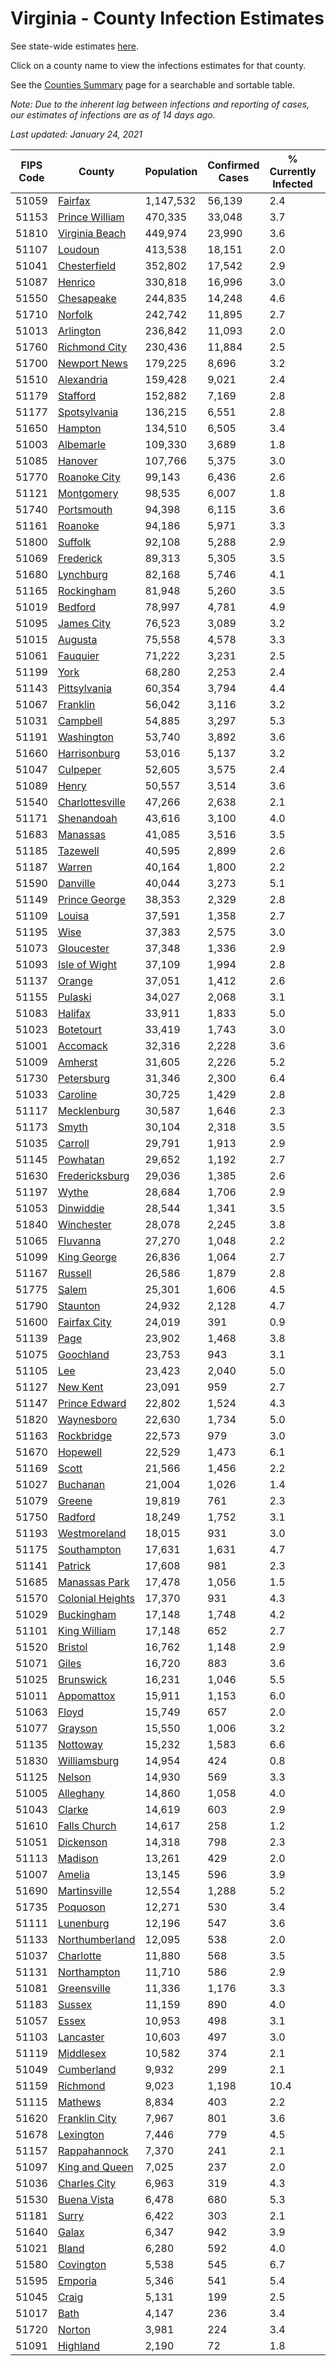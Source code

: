 # Virginia - County Infection Estimates

See state-wide estimates [here](/infections/us-va).

Click on a county name to view the infections estimates for that county.

See the [Counties Summary](/infections/summary-counties) page for a searchable and sortable table.

*Note: Due to the inherent lag between infections and reporting of cases, our estimates of infections are as of 14 days ago.*

*Last updated: January 24, 2021*

|   FIPS Code |                               County |   Population |   Confirmed Cases |   % Currently Infected |   % Total Infected |
|-------------|--------------------------------------|--------------|-------------------|------------------------|--------------------|
|       51059 |                   [Fairfax](fairfax) |    1,147,532 |            56,139 |                    2.4 |               17.9 |
|       51153 |     [Prince William](prince-william) |      470,335 |            33,048 |                    3.7 |               25.0 |
|       51810 |     [Virginia Beach](virginia-beach) |      449,974 |            23,990 |                    3.6 |               16.9 |
|       51107 |                   [Loudoun](loudoun) |      413,538 |            18,151 |                    2.0 |               15.0 |
|       51041 |         [Chesterfield](chesterfield) |      352,802 |            17,542 |                    2.9 |               16.6 |
|       51087 |                   [Henrico](henrico) |      330,818 |            16,996 |                    3.0 |               17.4 |
|       51550 |             [Chesapeake](chesapeake) |      244,835 |            14,248 |                    4.6 |               18.0 |
|       51710 |                   [Norfolk](norfolk) |      242,742 |            11,895 |                    2.7 |               15.8 |
|       51013 |               [Arlington](arlington) |      236,842 |            11,093 |                    2.0 |               17.2 |
|       51760 |       [Richmond City](richmond-city) |      230,436 |            11,884 |                    2.5 |               17.5 |
|       51700 |         [Newport News](newport-news) |      179,225 |             8,696 |                    3.2 |               15.1 |
|       51510 |             [Alexandria](alexandria) |      159,428 |             9,021 |                    2.4 |               21.1 |
|       51179 |                 [Stafford](stafford) |      152,882 |             7,169 |                    2.8 |               15.6 |
|       51177 |         [Spotsylvania](spotsylvania) |      136,215 |             6,551 |                    2.8 |               15.8 |
|       51650 |                   [Hampton](hampton) |      134,510 |             6,505 |                    3.4 |               15.1 |
|       51003 |               [Albemarle](albemarle) |      109,330 |             3,689 |                    1.8 |               11.0 |
|       51085 |                   [Hanover](hanover) |      107,766 |             5,375 |                    3.0 |               16.1 |
|       51770 |         [Roanoke City](roanoke-city) |       99,143 |             6,436 |                    2.6 |               20.1 |
|       51121 |             [Montgomery](montgomery) |       98,535 |             6,007 |                    1.8 |               18.8 |
|       51740 |             [Portsmouth](portsmouth) |       94,398 |             6,115 |                    3.6 |               21.1 |
|       51161 |                   [Roanoke](roanoke) |       94,186 |             5,971 |                    3.3 |               19.6 |
|       51800 |                   [Suffolk](suffolk) |       92,108 |             5,288 |                    2.9 |               18.6 |
|       51069 |               [Frederick](frederick) |       89,313 |             5,305 |                    3.5 |               18.6 |
|       51680 |               [Lynchburg](lynchburg) |       82,168 |             5,746 |                    4.1 |               21.5 |
|       51165 |             [Rockingham](rockingham) |       81,948 |             5,260 |                    3.5 |               21.6 |
|       51019 |                   [Bedford](bedford) |       78,997 |             4,781 |                    4.9 |               18.3 |
|       51095 |             [James City](james-city) |       76,523 |             3,089 |                    3.2 |               13.2 |
|       51015 |                   [Augusta](augusta) |       75,558 |             4,578 |                    3.3 |               18.7 |
|       51061 |                 [Fauquier](fauquier) |       71,222 |             3,231 |                    2.5 |               15.2 |
|       51199 |                         [York](york) |       68,280 |             2,253 |                    2.4 |               10.3 |
|       51143 |         [Pittsylvania](pittsylvania) |       60,354 |             3,794 |                    4.4 |               19.5 |
|       51067 |                 [Franklin](franklin) |       56,042 |             3,116 |                    3.2 |               16.8 |
|       51031 |                 [Campbell](campbell) |       54,885 |             3,297 |                    5.3 |               18.1 |
|       51191 |             [Washington](washington) |       53,740 |             3,892 |                    3.6 |               22.1 |
|       51660 |         [Harrisonburg](harrisonburg) |       53,016 |             5,137 |                    3.2 |               34.9 |
|       51047 |                 [Culpeper](culpeper) |       52,605 |             3,575 |                    2.4 |               24.3 |
|       51089 |                       [Henry](henry) |       50,557 |             3,514 |                    3.6 |               21.9 |
|       51540 |   [Charlottesville](charlottesville) |       47,266 |             2,638 |                    2.1 |               18.1 |
|       51171 |             [Shenandoah](shenandoah) |       43,616 |             3,100 |                    4.0 |               24.1 |
|       51683 |                 [Manassas](manassas) |       41,085 |             3,516 |                    3.5 |               33.5 |
|       51185 |                 [Tazewell](tazewell) |       40,595 |             2,899 |                    2.6 |               22.0 |
|       51187 |                     [Warren](warren) |       40,164 |             1,800 |                    2.2 |               14.8 |
|       51590 |                 [Danville](danville) |       40,044 |             3,273 |                    5.1 |               25.4 |
|       51149 |       [Prince George](prince-george) |       38,353 |             2,329 |                    2.8 |               19.0 |
|       51109 |                     [Louisa](louisa) |       37,591 |             1,358 |                    2.7 |               11.7 |
|       51195 |                         [Wise](wise) |       37,383 |             2,575 |                    3.0 |               21.3 |
|       51073 |             [Gloucester](gloucester) |       37,348 |             1,336 |                    2.9 |               11.1 |
|       51093 |       [Isle of Wight](isle-of-wight) |       37,109 |             1,994 |                    2.8 |               17.8 |
|       51137 |                     [Orange](orange) |       37,051 |             1,412 |                    2.6 |               12.3 |
|       51155 |                   [Pulaski](pulaski) |       34,027 |             2,068 |                    3.1 |               18.3 |
|       51083 |                   [Halifax](halifax) |       33,911 |             1,833 |                    5.0 |               16.7 |
|       51023 |               [Botetourt](botetourt) |       33,419 |             1,743 |                    3.0 |               16.3 |
|       51001 |                 [Accomack](accomack) |       32,316 |             2,228 |                    3.6 |               29.1 |
|       51009 |                   [Amherst](amherst) |       31,605 |             2,226 |                    5.2 |               20.9 |
|       51730 |             [Petersburg](petersburg) |       31,346 |             2,300 |                    6.4 |               23.3 |
|       51033 |                 [Caroline](caroline) |       30,725 |             1,429 |                    2.8 |               14.8 |
|       51117 |           [Mecklenburg](mecklenburg) |       30,587 |             1,646 |                    2.3 |               18.6 |
|       51173 |                       [Smyth](smyth) |       30,104 |             2,318 |                    3.5 |               23.6 |
|       51035 |                   [Carroll](carroll) |       29,791 |             1,913 |                    2.9 |               20.5 |
|       51145 |                 [Powhatan](powhatan) |       29,652 |             1,192 |                    2.7 |               12.7 |
|       51630 |     [Fredericksburg](fredericksburg) |       29,036 |             1,385 |                    2.6 |               16.0 |
|       51197 |                       [Wythe](wythe) |       28,684 |             1,706 |                    2.9 |               18.2 |
|       51053 |               [Dinwiddie](dinwiddie) |       28,544 |             1,341 |                    3.5 |               14.9 |
|       51840 |             [Winchester](winchester) |       28,078 |             2,245 |                    3.8 |               24.8 |
|       51065 |                 [Fluvanna](fluvanna) |       27,270 |             1,048 |                    2.2 |               13.0 |
|       51099 |           [King George](king-george) |       26,836 |             1,064 |                    2.7 |               12.6 |
|       51167 |                   [Russell](russell) |       26,586 |             1,879 |                    2.8 |               21.7 |
|       51775 |                       [Salem](salem) |       25,301 |             1,606 |                    4.5 |               19.8 |
|       51790 |                 [Staunton](staunton) |       24,932 |             2,128 |                    4.7 |               26.4 |
|       51600 |         [Fairfax City](fairfax-city) |       24,019 |               391 |                    0.9 |                5.8 |
|       51139 |                         [Page](page) |       23,902 |             1,468 |                    3.8 |               21.2 |
|       51075 |               [Goochland](goochland) |       23,753 |               943 |                    3.1 |               13.5 |
|       51105 |                           [Lee](lee) |       23,423 |             2,040 |                    5.0 |               26.1 |
|       51127 |                 [New Kent](new-kent) |       23,091 |               959 |                    2.7 |               13.0 |
|       51147 |       [Prince Edward](prince-edward) |       22,802 |             1,524 |                    4.3 |               22.1 |
|       51820 |             [Waynesboro](waynesboro) |       22,630 |             1,734 |                    5.0 |               23.7 |
|       51163 |             [Rockbridge](rockbridge) |       22,573 |               979 |                    3.0 |               13.0 |
|       51670 |                 [Hopewell](hopewell) |       22,529 |             1,473 |                    6.1 |               20.8 |
|       51169 |                       [Scott](scott) |       21,566 |             1,456 |                    2.2 |               20.5 |
|       51027 |                 [Buchanan](buchanan) |       21,004 |             1,026 |                    1.4 |               15.1 |
|       51079 |                     [Greene](greene) |       19,819 |               761 |                    2.3 |               12.3 |
|       51750 |                   [Radford](radford) |       18,249 |             1,752 |                    3.1 |               29.7 |
|       51193 |         [Westmoreland](westmoreland) |       18,015 |               931 |                    3.0 |               16.9 |
|       51175 |           [Southampton](southampton) |       17,631 |             1,631 |                    4.7 |               31.2 |
|       51141 |                   [Patrick](patrick) |       17,608 |               981 |                    2.3 |               17.3 |
|       51685 |       [Manassas Park](manassas-park) |       17,478 |             1,056 |                    1.5 |               23.7 |
|       51570 | [Colonial Heights](colonial-heights) |       17,370 |               931 |                    4.3 |               18.1 |
|       51029 |             [Buckingham](buckingham) |       17,148 |             1,748 |                    4.2 |               37.9 |
|       51101 |         [King William](king-william) |       17,148 |               652 |                    2.7 |               12.0 |
|       51520 |                   [Bristol](bristol) |       16,762 |             1,148 |                    2.9 |               21.0 |
|       51071 |                       [Giles](giles) |       16,720 |               883 |                    3.6 |               16.1 |
|       51025 |               [Brunswick](brunswick) |       16,231 |             1,046 |                    5.5 |               19.7 |
|       51011 |             [Appomattox](appomattox) |       15,911 |             1,153 |                    6.0 |               22.3 |
|       51063 |                       [Floyd](floyd) |       15,749 |               657 |                    2.0 |               12.9 |
|       51077 |                   [Grayson](grayson) |       15,550 |             1,006 |                    3.2 |               20.4 |
|       51135 |                 [Nottoway](nottoway) |       15,232 |             1,583 |                    6.6 |               32.3 |
|       51830 |         [Williamsburg](williamsburg) |       14,954 |               424 |                    0.8 |               10.0 |
|       51125 |                     [Nelson](nelson) |       14,930 |               569 |                    3.3 |               11.6 |
|       51005 |               [Alleghany](alleghany) |       14,860 |             1,058 |                    4.0 |               21.8 |
|       51043 |                     [Clarke](clarke) |       14,619 |               603 |                    2.9 |               12.4 |
|       51610 |         [Falls Church](falls-church) |       14,617 |               258 |                    1.2 |                7.1 |
|       51051 |               [Dickenson](dickenson) |       14,318 |               798 |                    2.3 |               17.1 |
|       51113 |                   [Madison](madison) |       13,261 |               429 |                    2.0 |               10.5 |
|       51007 |                     [Amelia](amelia) |       13,145 |               596 |                    3.9 |               14.2 |
|       51690 |         [Martinsville](martinsville) |       12,554 |             1,288 |                    5.2 |               32.3 |
|       51735 |                 [Poquoson](poquoson) |       12,271 |               530 |                    3.4 |               13.0 |
|       51111 |               [Lunenburg](lunenburg) |       12,196 |               547 |                    3.6 |               13.6 |
|       51133 |     [Northumberland](northumberland) |       12,095 |               538 |                    2.0 |               14.3 |
|       51037 |               [Charlotte](charlotte) |       11,880 |               568 |                    3.5 |               14.6 |
|       51131 |           [Northampton](northampton) |       11,710 |               586 |                    2.9 |               21.3 |
|       51081 |           [Greensville](greensville) |       11,336 |             1,176 |                    3.3 |               36.3 |
|       51183 |                     [Sussex](sussex) |       11,159 |               890 |                    4.0 |               27.9 |
|       51057 |                       [Essex](essex) |       10,953 |               498 |                    3.1 |               15.2 |
|       51103 |               [Lancaster](lancaster) |       10,603 |               497 |                    3.0 |               14.5 |
|       51119 |               [Middlesex](middlesex) |       10,582 |               374 |                    2.1 |               11.1 |
|       51049 |             [Cumberland](cumberland) |        9,932 |               299 |                    2.1 |               10.0 |
|       51159 |                 [Richmond](richmond) |        9,023 |             1,198 |                   10.4 |               50.6 |
|       51115 |                   [Mathews](mathews) |        8,834 |               403 |                    2.2 |               13.8 |
|       51620 |       [Franklin City](franklin-city) |        7,967 |               801 |                    3.6 |               32.6 |
|       51678 |               [Lexington](lexington) |        7,446 |               779 |                    4.5 |               31.2 |
|       51157 |         [Rappahannock](rappahannock) |        7,370 |               241 |                    2.1 |               10.2 |
|       51097 |     [King and Queen](king-and-queen) |        7,025 |               237 |                    2.0 |               10.7 |
|       51036 |         [Charles City](charles-city) |        6,963 |               319 |                    4.3 |               15.3 |
|       51530 |           [Buena Vista](buena-vista) |        6,478 |               680 |                    5.3 |               32.1 |
|       51181 |                       [Surry](surry) |        6,422 |               303 |                    2.1 |               14.9 |
|       51640 |                       [Galax](galax) |        6,347 |               942 |                    3.9 |               51.8 |
|       51021 |                       [Bland](bland) |        6,280 |               592 |                    4.0 |               28.9 |
|       51580 |               [Covington](covington) |        5,538 |               545 |                    6.7 |               30.0 |
|       51595 |                   [Emporia](emporia) |        5,346 |               541 |                    5.4 |               35.3 |
|       51045 |                       [Craig](craig) |        5,131 |               199 |                    2.5 |               12.0 |
|       51017 |                         [Bath](bath) |        4,147 |               236 |                    3.4 |               17.4 |
|       51720 |                     [Norton](norton) |        3,981 |               224 |                    3.4 |               17.8 |
|       51091 |                 [Highland](highland) |        2,190 |                72 |                    1.8 |               10.5 |